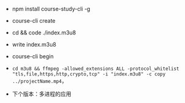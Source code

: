 + npm install course-study-cli -g
  
+ course-cli create <projectName>
+ cd <projectName> && code ./index.m3u8
+ write index.m3u8
+ course-cli begin


+ `cd m3u8 && ffmpeg -allowed_extensions ALL -protocol_whitelist "tls,file,https,http,crypto,tcp" -i "index.m3u8" -c copy ../projectName.mp4`，

+ 下个版本：多进程的应用
